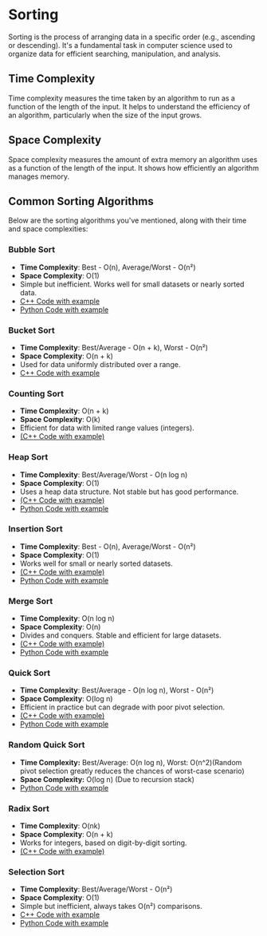 # Sorting
Sorting is the process of arranging data in a specific order (e.g., ascending or descending). It's a fundamental task in computer science used to organize data for efficient searching, manipulation, and analysis.

## Time Complexity
Time complexity measures the time taken by an algorithm to run as a function of the length of the input. It helps to understand the efficiency of an algorithm, particularly when the size of the input grows.

## Space Complexity
Space complexity measures the amount of extra memory an algorithm uses as a function of the length of the input. It shows how efficiently an algorithm manages memory.

## Common Sorting Algorithms
Below are the sorting algorithms you've mentioned, along with their time and space complexities:

### Bubble Sort
- **Time Complexity**: Best - O(n), Average/Worst - O(n²)
- **Space Complexity**: O(1)
- Simple but inefficient. Works well for small datasets or nearly sorted data.
- [C++ Code with example](https://github.com/Harshsinghr/DSA-by-Harsh-Singh/blob/main/BubbleSort.cpp)
- [Python Code with example](https://github.com/Harshsinghr/DSA-by-Harsh-Singh/blob/main/BubbleSort.py)

### Bucket Sort
- **Time Complexity**: Best/Average - O(n + k), Worst - O(n²)
- **Space Complexity**: O(n + k)
- Used for data uniformly distributed over a range.
- [C++ Code with example](https://github.com/Harshsinghr/DSA-by-Harsh-Singh/blob/main/BucketSort.cpp)

### Counting Sort
- **Time Complexity**: O(n + k)
- **Space Complexity**: O(k)
- Efficient for data with limited range values (integers).
- [(C++ Code with example)](https://github.com/Harshsinghr/DSA-by-Harsh-Singh/blob/main/CountingSort.cpp)

### Heap Sort 
- **Time Complexity**: Best/Average/Worst - O(n log n)
- **Space Complexity**: O(1)
- Uses a heap data structure. Not stable but has good performance.
- [(C++ Code with example)](https://github.com/Harshsinghr/DSA-by-Harsh-Singh/blob/main/HeapSort.cpp)
- [Python Code with example](https://github.com/Harshsinghr/DSA-by-Harsh-Singh/blob/main/HeapSort.py)

### Insertion Sort
- **Time Complexity**: Best - O(n), Average/Worst - O(n²)
- **Space Complexity**: O(1)
- Works well for small or nearly sorted datasets.
- [(C++ Code with example)](https://github.com/Harshsinghr/DSA-by-Harsh-Singh/blob/main/InsertionSort.cpp)
- [Python Code with example](https://github.com/Harshsinghr/DSA-by-Harsh-Singh/blob/main/InsertionSort.py)

### Merge Sort
- **Time Complexity**: O(n log n)
- **Space Complexity**: O(n)
- Divides and conquers. Stable and efficient for large datasets.
- [(C++ Code with example)](https://github.com/Harshsinghr/DSA-by-Harsh-Singh/blob/main/MergeSort.cpp)
- [Python Code with example](https://github.com/Harshsinghr/DSA-by-Harsh-Singh/blob/main/MergeSort.py)

### Quick Sort
- **Time Complexity**: Best/Average - O(n log n), Worst - O(n²)
- **Space Complexity**: O(log n)
- Efficient in practice but can degrade with poor pivot selection.
- [(C++ Code with example)](https://github.com/Harshsinghr/DSA-by-Harsh-Singh/blob/main/QuickSort.cpp)
- [Python Code with example](https://github.com/Harshsinghr/DSA-by-Harsh-Singh/blob/main/QuickSort.py)

### Random Quick Sort
- **Time Complexity:** Best/Average: O(n log n), Worst: O(n^2)(Random pivot selection greatly reduces the chances of worst-case scenario)
- **Space Complexity:** O(log n) (Due to recursion stack)
- [Python Code with example](https://github.com/Harshsinghr/DSA-by-Harsh-Singh/blob/main/RandomQuickSort.py)
  
### Radix Sort
- **Time Complexity**: O(nk)
- **Space Complexity**: O(n + k)
- Works for integers, based on digit-by-digit sorting.
- [(C++ Code with example)](https://github.com/Harshsinghr/DSA-by-Harsh-Singh/blob/main/RadixSort.cpp)

### Selection Sort
- **Time Complexity**: Best/Average/Worst - O(n²)
- **Space Complexity**: O(1)
- Simple but inefficient, always takes O(n²) comparisons.
- [C++ Code with example](https://github.com/Harshsinghr/DSA-by-Harsh-Singh/blob/main/SelectionSort.cpp)
- [Python Code with example](https://github.com/Harshsinghr/DSA-by-Harsh-Singh/blob/main/SelectionSort.py)
